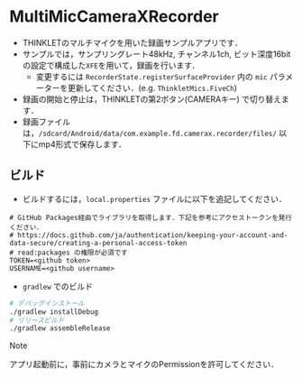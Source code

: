 # MultiMicCameraXRecorder
- THINKLETのマルチマイクを用いた録画サンプルアプリです．
- サンプルでは，サンプリングレート48kHz, チャンネル1ch, ビット深度16bit の設定で構成した`XFE`を用いて，録画を行います．
  - 変更するには `RecorderState.registerSurfaceProvider` 内の `mic` パラメーターを更新してください．(e.g. `ThinkletMics.FiveCh`)
- 録画の開始と停止は，THINKLETの第2ボタン(CAMERAキー) で切り替えます．
- 録画ファイルは，`/sdcard/Android/data/com.example.fd.camerax.recorder/files/` 以下にmp4形式で保存します．

## ビルド
- ビルドするには，`local.properties` ファイルに以下を追記してください．

```
# GitHub Packages経由でライブラリを取得します．下記を参考にアクセストークンを発行ください．
# https://docs.github.com/ja/authentication/keeping-your-account-and-data-secure/creating-a-personal-access-token
# read:packages の権限が必須です
TOKEN=<github token>
USERNAME=<github username>
```

- `gradlew` でのビルド

```bash
# デバッグインストール
./gradlew installDebug
# リリースビルド
./gradlew assembleRelease
```

> [!NOTE] 
> アプリ起動前に，事前にカメラとマイクのPermissionを許可してください．
